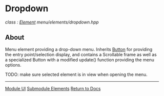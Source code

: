 # Dropdown
*class : [Element](element.md)*
*menu/elements/dropdown.hpp*

## About
Menu element providing a drop-down menu. Inherits [Button](button.md) for providing the entry point/selection display, and contains a Scrollable frame as well as a specialized Button with a modified update() function providing the menu options.

TODO: make sure selected element is in view when opening the menu.

---

[Module UI](../ui.md)
[Submodule Elements](elements.md)
[Return to Docs](../../docs.md)